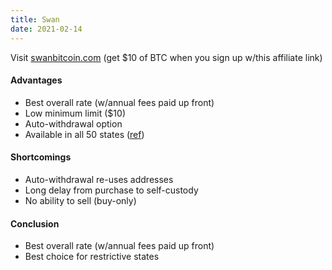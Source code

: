 ```yaml
---
title: Swan
date: 2021-02-14
---
```


Visit [swanbitcoin.com](https://www.swanbitcoin.com/thinkmassive/) (get $10 of BTC when you sign up w/this affiliate link)
#### Advantages
  - Best overall rate (w/annual fees paid up front)
  - Low minimum limit ($10)
  - Auto-withdrawal option
  - Available in all 50 states ([ref](https://help.swanbitcoin.com/hc/en-us/articles/360059000753-Is-Swan-Bitcoin-available-in-all-50-states-))
#### Shortcomings
  - Auto-withdrawal re-uses addresses
  - Long delay from purchase to self-custody
  - No ability to sell (buy-only)
#### Conclusion
  - Best overall rate (w/annual fees paid up front)
  - Best choice for restrictive states
